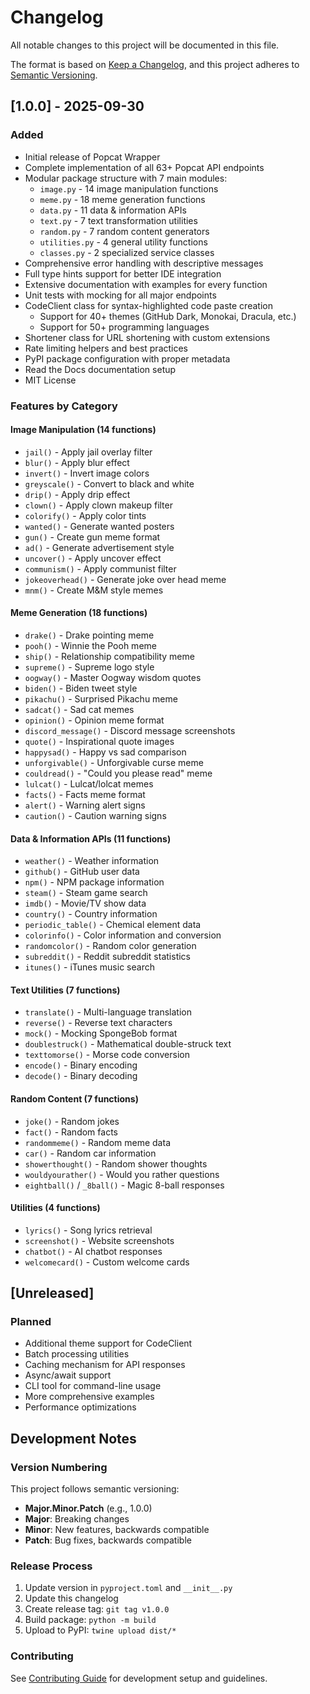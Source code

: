 # Changelog

All notable changes to this project will be documented in this file.

The format is based on [Keep a Changelog](https://keepachangelog.com/en/1.0.0/),
and this project adheres to [Semantic Versioning](https://semver.org/spec/v2.0.0.html).

## [1.0.0] - 2025-09-30

### Added
- Initial release of Popcat Wrapper
- Complete implementation of all 63+ Popcat API endpoints
- Modular package structure with 7 main modules:
  - `image.py` - 14 image manipulation functions
  - `meme.py` - 18 meme generation functions  
  - `data.py` - 11 data & information APIs
  - `text.py` - 7 text transformation utilities
  - `random.py` - 7 random content generators
  - `utilities.py` - 4 general utility functions
  - `classes.py` - 2 specialized service classes
- Comprehensive error handling with descriptive messages
- Full type hints support for better IDE integration
- Extensive documentation with examples for every function
- Unit tests with mocking for all major endpoints
- CodeClient class for syntax-highlighted code paste creation
  - Support for 40+ themes (GitHub Dark, Monokai, Dracula, etc.)
  - Support for 50+ programming languages
- Shortener class for URL shortening with custom extensions
- Rate limiting helpers and best practices
- PyPI package configuration with proper metadata
- Read the Docs documentation setup
- MIT License

### Features by Category

#### Image Manipulation (14 functions)
- `jail()` - Apply jail overlay filter
- `blur()` - Apply blur effect
- `invert()` - Invert image colors
- `greyscale()` - Convert to black and white
- `drip()` - Apply drip effect
- `clown()` - Apply clown makeup filter
- `colorify()` - Apply color tints
- `wanted()` - Generate wanted posters
- `gun()` - Create gun meme format
- `ad()` - Generate advertisement style
- `uncover()` - Apply uncover effect
- `communism()` - Apply communist filter
- `jokeoverhead()` - Generate joke over head meme
- `mnm()` - Create M&M style memes

#### Meme Generation (18 functions)
- `drake()` - Drake pointing meme
- `pooh()` - Winnie the Pooh meme
- `ship()` - Relationship compatibility meme
- `supreme()` - Supreme logo style
- `oogway()` - Master Oogway wisdom quotes
- `biden()` - Biden tweet style
- `pikachu()` - Surprised Pikachu meme
- `sadcat()` - Sad cat memes
- `opinion()` - Opinion meme format
- `discord_message()` - Discord message screenshots
- `quote()` - Inspirational quote images
- `happysad()` - Happy vs sad comparison
- `unforgivable()` - Unforgivable curse meme
- `couldread()` - "Could you please read" meme
- `lulcat()` - Lulcat/lolcat memes
- `facts()` - Facts meme format
- `alert()` - Warning alert signs
- `caution()` - Caution warning signs

#### Data & Information APIs (11 functions)
- `weather()` - Weather information
- `github()` - GitHub user data
- `npm()` - NPM package information
- `steam()` - Steam game search
- `imdb()` - Movie/TV show data
- `country()` - Country information
- `periodic_table()` - Chemical element data
- `colorinfo()` - Color information and conversion
- `randomcolor()` - Random color generation
- `subreddit()` - Reddit subreddit statistics
- `itunes()` - iTunes music search

#### Text Utilities (7 functions)
- `translate()` - Multi-language translation
- `reverse()` - Reverse text characters
- `mock()` - Mocking SpongeBob format
- `doublestruck()` - Mathematical double-struck text
- `texttomorse()` - Morse code conversion
- `encode()` - Binary encoding
- `decode()` - Binary decoding

#### Random Content (7 functions)
- `joke()` - Random jokes
- `fact()` - Random facts
- `randommeme()` - Random meme data
- `car()` - Random car information
- `showerthought()` - Random shower thoughts
- `wouldyourather()` - Would you rather questions
- `eightball()` / `_8ball()` - Magic 8-ball responses

#### Utilities (4 functions)
- `lyrics()` - Song lyrics retrieval
- `screenshot()` - Website screenshots
- `chatbot()` - AI chatbot responses
- `welcomecard()` - Custom welcome cards

## [Unreleased]

### Planned
- Additional theme support for CodeClient
- Batch processing utilities
- Caching mechanism for API responses
- Async/await support
- CLI tool for command-line usage
- More comprehensive examples
- Performance optimizations

## Development Notes

### Version Numbering
This project follows semantic versioning:
- **Major.Minor.Patch** (e.g., 1.0.0)
- **Major**: Breaking changes
- **Minor**: New features, backwards compatible
- **Patch**: Bug fixes, backwards compatible

### Release Process
1. Update version in `pyproject.toml` and `__init__.py`
2. Update this changelog
3. Create release tag: `git tag v1.0.0`
4. Build package: `python -m build`
5. Upload to PyPI: `twine upload dist/*`

### Contributing
See [Contributing Guide](contributing.md) for development setup and guidelines.